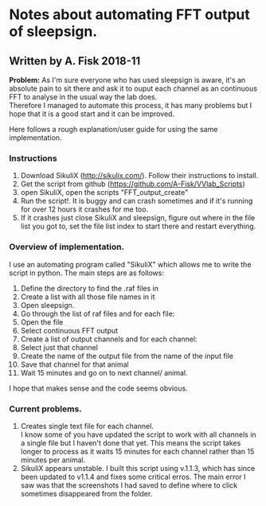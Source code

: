 # Notes about automating FFT output of sleepsign. 
## Written by A. Fisk 2018-11  

**Problem:** As I'm sure everyone who has used sleepsign is 
aware, it's an absolute pain to sit there and
ask it to ouput each channel as an continuous 
FFT to analyse in the usual way the lab does.  
Therefore I managed to automate this process, 
it has many problems but I hope that it is a good 
start and it can be improved. 

Here follows a rough explanation/user guide for 
using the same implementation.  

### Instructions  

1. Download SikuliX (http://sikulix.com/). 
Follow their instructions to install.  
2. Get the script from github 
(https://github.com/A-Fisk/VVlab_Scripts)  
3. open SikuliX, open the scripts "FFT_output_create"  
4. Run the script!. It is buggy and can crash 
sometimes and if it's running for over 12 hours 
it crashes for me too.  
5. If it crashes just close SikuliX and sleepsign, 
figure out where in the file list you got to, set the 
file list index to start there and restart everything.


### Overview of implementation. 

I use an automating program called "SikuliX" which
allows me to write the script in python. 
The main steps are as follows:  
1. Define the directory to find the .raf files in  
2. Create a list with all those file names in it  
3. Open sleepsign.  
4. Go through the list of raf files and for 
each file:  
5. Open the file  
6. Select continuous FFT output  
7. Create a list of output channels and 
for each channel:  
8. Select just that channel  
9. Create the name of the output file from 
the name of the input file  
10. Save that channel for that animal  
11. Wait 15 minutes and go on to next channel/
animal. 

I hope that makes sense and the code seems obvious.

### Current problems.  
1. Creates single text file for each channel.  
	I know some of you have updated the script to 
work with all channels in a single file but I haven't 
done that yet. This means the script takes longer to 
process as it waits 15 minutes for each channel rather 
than 15 minutes per animal.  
2. SikuliX appears unstable. I built this script using 
v.1.1.3, which has since been updated to v1.1.4 and fixes 
some critical erros. The main error I saw was that the 
screenshots I had saved to define where to click 
sometimes disappeared from the folder.  
